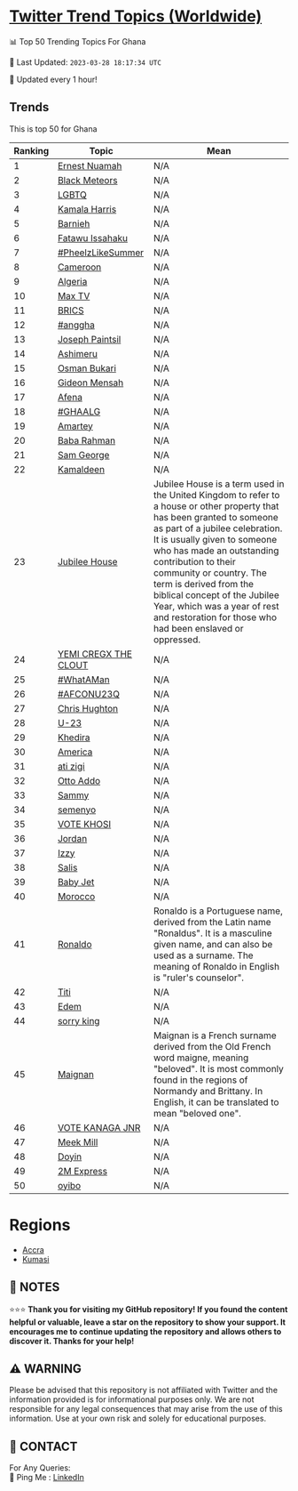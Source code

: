 [Twitter Trend Topics (Worldwide)](https://github.com/ErcinDedeoglu/Twitter-Trend-Topics)
==========


📊 Top 50 Trending Topics For Ghana

📆 Last Updated: `2023-03-28 18:17:34 UTC`

🔧 Updated every 1 hour!


## Trends

This is top 50 for Ghana

| Ranking | Topic | Mean |
| ------- | ------------ | ------------ |
| 1 | [Ernest Nuamah](http://twitter.com/search?q=Ernest+Nuamah) | N/A |
| 2 | [Black Meteors](http://twitter.com/search?q=Black+Meteors) | N/A |
| 3 | [LGBTQ](http://twitter.com/search?q=LGBTQ) | N/A |
| 4 | [Kamala Harris](http://twitter.com/search?q=Kamala+Harris) | N/A |
| 5 | [Barnieh](http://twitter.com/search?q=Barnieh) | N/A |
| 6 | [Fatawu Issahaku](http://twitter.com/search?q=Fatawu+Issahaku) | N/A |
| 7 | [#PheelzLikeSummer](http://twitter.com/search?q=%23PheelzLikeSummer) | N/A |
| 8 | [Cameroon](http://twitter.com/search?q=Cameroon) | N/A |
| 9 | [Algeria](http://twitter.com/search?q=Algeria) | N/A |
| 10 | [Max TV](http://twitter.com/search?q=Max+TV) | N/A |
| 11 | [BRICS](http://twitter.com/search?q=BRICS) | N/A |
| 12 | [#anggha](http://twitter.com/search?q=%23anggha) | N/A |
| 13 | [Joseph Paintsil](http://twitter.com/search?q=Joseph+Paintsil) | N/A |
| 14 | [Ashimeru](http://twitter.com/search?q=Ashimeru) | N/A |
| 15 | [Osman Bukari](http://twitter.com/search?q=Osman+Bukari) | N/A |
| 16 | [Gideon Mensah](http://twitter.com/search?q=Gideon+Mensah) | N/A |
| 17 | [Afena](http://twitter.com/search?q=Afena) | N/A |
| 18 | [#GHAALG](http://twitter.com/search?q=%23GHAALG) | N/A |
| 19 | [Amartey](http://twitter.com/search?q=Amartey) | N/A |
| 20 | [Baba Rahman](http://twitter.com/search?q=Baba+Rahman) | N/A |
| 21 | [Sam George](http://twitter.com/search?q=Sam+George) | N/A |
| 22 | [Kamaldeen](http://twitter.com/search?q=Kamaldeen) | N/A |
| 23 | [Jubilee House](http://twitter.com/search?q=Jubilee+House) | Jubilee House is a term used in the United Kingdom to refer to a house or other property that has been granted to someone as part of a jubilee celebration. It is usually given to someone who has made an outstanding contribution to their community or country. The term is derived from the biblical concept of the Jubilee Year, which was a year of rest and restoration for those who had been enslaved or oppressed. |
| 24 | [YEMI CREGX THE CLOUT](http://twitter.com/search?q=YEMI+CREGX+THE+CLOUT) | N/A |
| 25 | [#WhatAMan](http://twitter.com/search?q=%23WhatAMan) | N/A |
| 26 | [#AFCONU23Q](http://twitter.com/search?q=%23AFCONU23Q) | N/A |
| 27 | [Chris Hughton](http://twitter.com/search?q=Chris+Hughton) | N/A |
| 28 | [U-23](http://twitter.com/search?q=U-23) | N/A |
| 29 | [Khedira](http://twitter.com/search?q=Khedira) | N/A |
| 30 | [America](http://twitter.com/search?q=America) | N/A |
| 31 | [ati zigi](http://twitter.com/search?q=ati+zigi) | N/A |
| 32 | [Otto Addo](http://twitter.com/search?q=Otto+Addo) | N/A |
| 33 | [Sammy](http://twitter.com/search?q=Sammy) | N/A |
| 34 | [semenyo](http://twitter.com/search?q=semenyo) | N/A |
| 35 | [VOTE KHOSI](http://twitter.com/search?q=VOTE+KHOSI) | N/A |
| 36 | [Jordan](http://twitter.com/search?q=Jordan) | N/A |
| 37 | [Izzy](http://twitter.com/search?q=Izzy) | N/A |
| 38 | [Salis](http://twitter.com/search?q=Salis) | N/A |
| 39 | [Baby Jet](http://twitter.com/search?q=Baby+Jet) | N/A |
| 40 | [Morocco](http://twitter.com/search?q=Morocco) | N/A |
| 41 | [Ronaldo](http://twitter.com/search?q=Ronaldo) | Ronaldo is a Portuguese name, derived from the Latin name "Ronaldus". It is a masculine given name, and can also be used as a surname. The meaning of Ronaldo in English is "ruler's counselor". |
| 42 | [Titi](http://twitter.com/search?q=Titi) | N/A |
| 43 | [Edem](http://twitter.com/search?q=Edem) | N/A |
| 44 | [sorry king](http://twitter.com/search?q=sorry+king) | N/A |
| 45 | [Maignan](http://twitter.com/search?q=Maignan) | Maignan is a French surname derived from the Old French word maigne, meaning "beloved". It is most commonly found in the regions of Normandy and Brittany. In English, it can be translated to mean "beloved one". |
| 46 | [VOTE KANAGA JNR](http://twitter.com/search?q=VOTE+KANAGA+JNR) | N/A |
| 47 | [Meek Mill](http://twitter.com/search?q=Meek+Mill) | N/A |
| 48 | [Doyin](http://twitter.com/search?q=Doyin) | N/A |
| 49 | [2M Express](http://twitter.com/search?q=2M+Express) | N/A |
| 50 | [oyibo](http://twitter.com/search?q=oyibo) | N/A |



# Regions

* [Accra](</Ghana/Accra.md>)
* [Kumasi](</Ghana/Kumasi.md>)



## 📝 NOTES

⭐⭐⭐ **Thank you for visiting my GitHub repository! If you found the content helpful or valuable, leave a star on the repository to show your support. It encourages me to continue updating the repository and allows others to discover it. Thanks for your help!**


## ⚠️ WARNING

Please be advised that this repository is not affiliated with Twitter and the information provided is for informational purposes only. We are not responsible for any legal consequences that may arise from the use of this information. Use at your own risk and solely for educational purposes.


## 📨 CONTACT

 For Any Queries:  
            🏓 Ping Me : [LinkedIn](https://www.linkedin.com/in/ercindedeoglu/)
